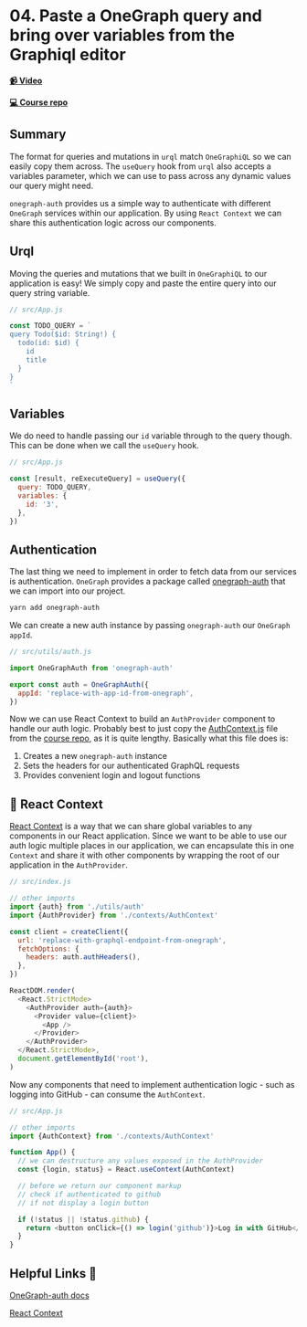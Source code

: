 # 04. Paste a OneGraph query and bring over variables from the Graphiql editor

**[📹 Video](https://egghead.io/lessons/graphql-write-an-authenticated-graphql-query-in-a-react-app-with-urql)**

**[💻 Course repo](https://github.com/theianjones/egghead-graphql-subscriptions)**

## Summary

The format for queries and mutations in `urql` match `OneGraphiQL` so we can easily copy them across. The `useQuery` hook from `urql` also accepts a variables parameter, which we can use to pass across any dynamic values our query might need.

`onegraph-auth` provides us a simple way to authenticate with different `OneGraph` services within our application. By using `React Context` we can share this authentication logic across our components.

## Urql

Moving the queries and mutations that we built in `OneGraphiQL` to our application is easy! We simply copy and paste the entire query into our query string variable.

```js
// src/App.js

const TODO_QUERY = `
query Todo($id: String!) {
  todo(id: $id) {
    id
    title
  }
}
`
```

## Variables

We do need to handle passing our `id` variable through to the query though. This can be done when we call the `useQuery` hook.

```js
// src/App.js

const [result, reExecuteQuery] = useQuery({
  query: TODO_QUERY,
  variables: {
    id: '3',
  },
})
```

## Authentication

The last thing we need to implement in order to fetch data from our services is authentication. `OneGraph` provides a package called [onegraph-auth](https://www.onegraph.com/docs/) that we can import into our project.

```bash
yarn add onegraph-auth
```

We can create a new auth instance by passing `onegraph-auth` our `OneGraph` `appId`.

```js
// src/utils/auth.js

import OneGraphAuth from 'onegraph-auth'

export const auth = OneGraphAuth({
  appId: 'replace-with-app-id-from-onegraph',
})
```

Now we can use React Context to build an `AuthProvider` component to handle our auth logic. Probably best to just copy the [AuthContext.js](https://github.com/theianjones/egghead-graphql-subscriptions/blob/master/04-setUpAuthenticationWithUrql/src/contexts/AuthContext.js) file from the [course repo](https://github.com/theianjones/egghead-graphql-subscriptions), as it is quite lengthy. Basically what this file does is:

1. Creates a new `onegraph-auth` instance
2. Sets the headers for our authenticated GraphQL requests
3. Provides convenient login and logout functions

## 🤔 React Context

[React Context](https://reactjs.org/docs/context.html) is a way that we can share global variables to any components in our React application. Since we want to be able to use our auth logic multiple places in our application, we can encapsulate this in one `Context` and share it with other components by wrapping the root of our application in the `AuthProvider`.

```js
// src/index.js

// other imports
import {auth} from './utils/auth'
import {AuthProvider} from './contexts/AuthContext'

const client = createClient({
  url: 'replace-with-graphql-endpoint-from-onegraph',
  fetchOptions: {
    headers: auth.authHeaders(),
  },
})

ReactDOM.render(
  <React.StrictMode>
    <AuthProvider auth={auth}>
      <Provider value={client}>
        <App />
      </Provider>
    </AuthProvider>
  </React.StrictMode>,
  document.getElementById('root'),
)
```

Now any components that need to implement authentication logic - such as logging into GitHub - can consume the `AuthContext`.

```js
// src/App.js

// other imports
import {AuthContext} from './contexts/AuthContext'

function App() {
  // we can destructure any values exposed in the AuthProvider
  const {login, status} = React.useContext(AuthContext)

  // before we return our component markup
  // check if authenticated to github
  // if not display a login button

  if (!status || !status.github) {
    return <button onClick={() => login('github')}>Log in with GitHub</button>
  }
}
```

## Helpful Links 🤔

[OneGraph-auth docs](https://www.onegraph.com/docs/)

[React Context](https://reactjs.org/docs/context.html)

